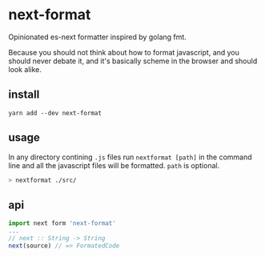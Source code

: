 # next-format
Opinionated es-next formatter inspired by golang fmt.

Because you should not think about how to format javascript, and you should never debate it, and it's basically scheme in the browser and should look alike.

## install
```
yarn add --dev next-format
```

## usage
In any directory contining `.js` files run `nextformat [path]` in the command line and all the javascript files will be formatted. `path` is optional.
``` bash
> nextformat ./src/
```

## api
``` javascript
import next form 'next-format'
...
// next :: String -> String
next(source) // => FormatedCode
```